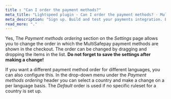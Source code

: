```yaml
---
title : "Can I order the payment methods?"
meta_title: "Lightspeed plugin - Can I order the payment methods? - MultiSafepay Docs"
meta_description: "Sign up. Build and test your payments integration. Explore our products and services. Use our API Reference, SDKs, and wrappers. Get support."
read_more: "."
---
```


Yes, The _Payment methods ordering_ section on the _Settings_ page allows you to change the order in which the MultiSafepay payment methods are shown in the checkout. The order can be changed by dragging and dropping the items in the list. __Do not forget to save the settings after making a change!__

If you want a different payment method order for different languages, you can also configure this. In the drop-down menu under the _Payment methods ordering_ header you can select a country and make a change on a per language basis.
The _Default_ order is used if no specific ruleset for a country is set up.
